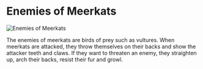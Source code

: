 ﻿# Enemies of Meerkats

![Enemies of Meerkats](https://th.bing.com/th/id/OIP.1SKYRAJos5Mt7v9j18lLrQHaEx?w=281&h=181&c=7&r=0&o=5&dpr=1.5&pid=1.7)

The enemies of meerkats are birds of prey such as vultures. When meerkats are attacked, they throw themselves on their backs and show the attacker teeth and claws. If they want to threaten an enemy, they straighten up, arch their backs, resist their fur and growl.
